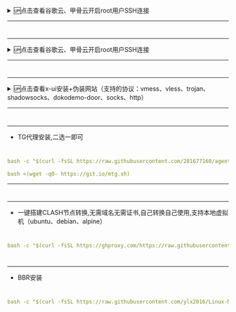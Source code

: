 
<details>
<summary>🆙点击查看谷歌云、甲骨云开启root用户SSH连接</summary>
<br>

第一步：进入服务器后,切换到root用户,下面命令一般都能切入root用户,如果不行请自行百度
```sh
sudo -i   或者   su - root
```

第二步：进入root用户后，把下面命令里的中文改成您要设置的服务器密码,然后执行命令
```sh
echo root:你想要设置的密码 |chpasswd root
```

第三步：防止服务器没curl，使用命令执行安装curl
```yaml
yum install -y curl || apt update && apt install -y curl
```

第四步：一键开启root用户SSH连接
```sh
bash -c  "$(curl -fsSL https://raw.githubusercontent.com/281677160/agent/main/ssh.sh)"
```

<br />
</details>

---
#
---
<details>
<summary>🆙点击查看谷歌云、甲骨云开启root用户SSH连接</summary>
<br>

```yaml
bash -c "$(curl -fsSL https://raw.githubusercontent.com/281677160/agent/main/xray_install.sh)"
```
<br />
</details>

---
#
---
<details>
<summary>🆙点击查看x-ui安装+伪装网站（支持的协议：vmess、vless、trojan、shadowsocks、dokodemo-door、socks、http）</summary>
<br>

```yaml
bash -c "$(curl -fsSL https://raw.githubusercontent.com/281677160/agent/main/x-ui.sh)"
```
<br />
</details>


  
---
#
---
- TG代理安装,二选一即可
#
```yaml
bash -c "$(curl -fsSL https://raw.githubusercontent.com/281677160/agent/main/erlang_tg.sh)"
```

```yaml
bash <(wget -qO- https://git.io/mtg.sh)
```
---
#
---
- 一键搭建CLASH节点转换,无需域名无需证书,自己转换自己使用,支持本地虚拟机（ubuntu、debian、alpine）
#
```yaml
bash -c "$(curl -fsSL https://ghproxy.com/https://raw.githubusercontent.com/281677160/agent/main/clash_install.sh)"
```
#
---
- BBR安装
#
```yaml
bash -c "$(curl -fsSL https://raw.githubusercontent.com/ylx2016/Linux-NetSpeed/master/tcp.sh)"
```
